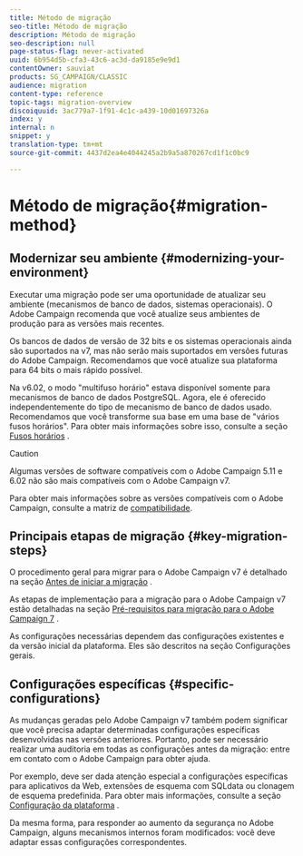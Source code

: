 ```yaml
---
title: Método de migração
seo-title: Método de migração
description: Método de migração
seo-description: null
page-status-flag: never-activated
uuid: 6b954d5b-cfa3-43c6-ac3d-da9185e9e9d1
contentOwner: sauviat
products: SG_CAMPAIGN/CLASSIC
audience: migration
content-type: reference
topic-tags: migration-overview
discoiquuid: 3ac779a7-1f91-4c1c-a439-10d01697326a
index: y
internal: n
snippet: y
translation-type: tm+mt
source-git-commit: 4437d2ea4e4044245a2b9a5a870267cd1f1c0bc9

---
```



# Método de migração{#migration-method}

## Modernizar seu ambiente {#modernizing-your-environment}

Executar uma migração pode ser uma oportunidade de atualizar seu ambiente (mecanismos de banco de dados, sistemas operacionais). O Adobe Campaign recomenda que você atualize seus ambientes de produção para as versões mais recentes.

Os bancos de dados de versão de 32 bits e os sistemas operacionais ainda são suportados na v7, mas não serão mais suportados em versões futuras do Adobe Campaign. Recomendamos que você atualize sua plataforma para 64 bits o mais rápido possível.

Na v6.02, o modo &quot;multifuso horário&quot; estava disponível somente para mecanismos de banco de dados PostgreSQL. Agora, ele é oferecido independentemente do tipo de mecanismo de banco de dados usado. Recomendamos que você transforme sua base em uma base de &quot;vários fusos horários&quot;. Para obter mais informações sobre isso, consulte a seção [Fusos horários](../../migration/using/general-configurations.md#time-zones) .

>[!CAUTION]
>
>Algumas versões de software compatíveis com o Adobe Campaign 5.11 e 6.02 não são mais compatíveis com o Adobe Campaign v7.
>
>Para obter mais informações sobre as versões compatíveis com o Adobe Campaign, consulte a matriz de [compatibilidade](https://helpx.adobe.com/campaign/kb/compatibility-matrix.html).

## Principais etapas de migração {#key-migration-steps}

O procedimento geral para migrar para o Adobe Campaign v7 é detalhado na seção [Antes de iniciar a migração](../../migration/using/before-starting-migration.md) .

As etapas de implementação para a migração para o Adobe Campaign v7 estão detalhadas na seção [Pré-requisitos para migração para o Adobe Campaign 7](../../migration/using/prerequisites-for-migration-to-adobe-campaign-7.md) .

As configurações necessárias dependem das configurações existentes e da versão inicial da plataforma. Eles são descritos na seção Configurações [](../../migration/using/general-configurations.md) gerais.

## Configurações específicas {#specific-configurations}

As mudanças geradas pelo Adobe Campaign v7 também podem significar que você precisa adaptar determinadas configurações específicas desenvolvidas nas versões anteriores. Portanto, pode ser necessário realizar uma auditoria em todas as configurações antes da migração: entre em contato com o Adobe Campaign para obter ajuda.

Por exemplo, deve ser dada atenção especial a configurações específicas para aplicativos da Web, extensões de esquema com SQLdata ou clonagem de esquema predefinida. Para obter mais informações, consulte a seção [Configuração da plataforma](../../migration/using/configuring-your-platform.md) .

Da mesma forma, para responder ao aumento da segurança no Adobe Campaign, alguns mecanismos internos foram modificados: você deve adaptar essas configurações correspondentes.
